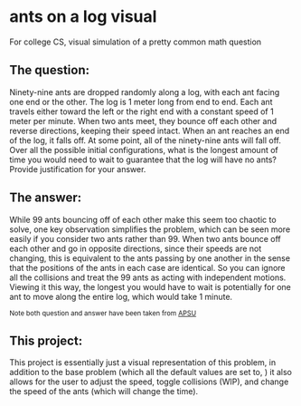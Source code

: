 # ants on a log visual
 For college CS, visual simulation of a pretty common math question

## The question:

Ninety-nine ants are dropped randomly along a log, with each ant facing one end or the
other. The log is 1 meter long from end to end. Each ant travels either toward the left
or the right end with a constant speed of 1 meter per minute. When two ants meet,
they bounce off each other and reverse directions, keeping their speed intact. When an
ant reaches an end of the log, it falls off. At some point, all of the ninety-nine ants will
fall off.
Over all the possible initial configurations, what is the longest amount of time you
would need to wait to guarantee that the log will have no ants? Provide justification
for your answer.

## The answer: 

While 99 ants bouncing off of each other make this seem too chaotic to solve, one key
observation simplifies the problem, which can be seen more easily if you consider two
ants rather than 99. When two ants bounce off each other and go in opposite directions,
since their speeds are not changing, this is equivalent to the ants passing by one another
in the sense that the positions of the ants in each case are identical. So you can ignore
all the collisions and treat the 99 ants as acting with independent motions. Viewing it
this way, the longest you would have to wait is potentially for one ant to move along
the entire log, which would take 1 minute.

<sub>Note both question and answer have been taken from [APSU](https://www.apsu.edu/mathematics/Problem2Solution.pdf)</sub>

## This project:

This project is essentially just a visual representation of this problem, in addition to the base problem (which all the default values are set to, ) it also allows for the user to adjust the speed, toggle collisions (WIP), and change the speed of the ants (which will change the time). 
